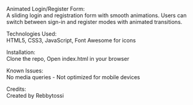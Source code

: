 Animated Login/Register Form:  
A sliding login and registration form with smooth animations. Users can switch between sign-in and register modes with animated transitions.

Technologies Used:  
HTML5, CSS3, JavaScript, 
Font Awesome for icons

Installation:  
Clone the repo, 
Open index.html in your browser

Known Issues:  
No media queries - Not optimized for mobile devices


Credits:  
Created by Rebbytossi
